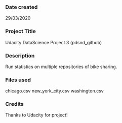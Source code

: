 ### Date created
29/03/2020

### Project Title
Udacity DataScience Project 3 (pdsnd_github)

### Description
Run statistics on multiple repositories of bike sharing.

### Files used
chicago.csv new_york_city.csv washington.csv

### Credits
Thanks to Udacity for project!